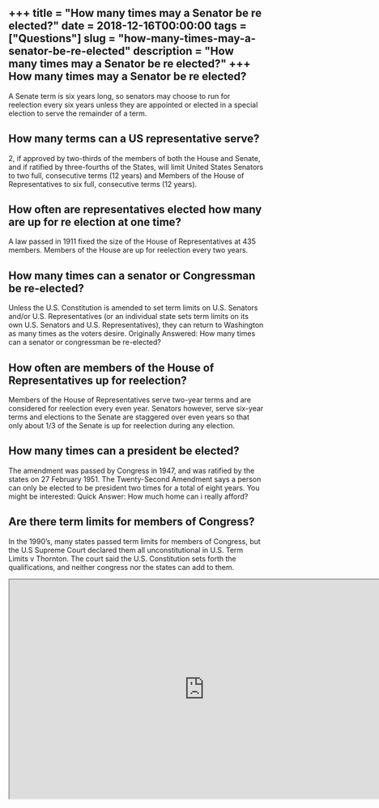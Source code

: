 +++
title = "How many times may a Senator be re elected?"
date = 2018-12-16T00:00:00
tags = ["Questions"]
slug = "how-many-times-may-a-senator-be-re-elected"
description = "How many times may a Senator be re elected?"
+++
How many times may a Senator be re elected?
-------------------------------------------

A Senate term is six years long, so senators may choose to run for reelection every six years unless they are appointed or elected in a special election to serve the remainder of a term.

How many terms can a US representative serve?
---------------------------------------------

2, if approved by two-thirds of the members of both the House and Senate, and if ratified by three-fourths of the States, will limit United States Senators to two full, consecutive terms (12 years) and Members of the House of Representatives to six full, consecutive terms (12 years).

How often are representatives elected how many are up for re election at one time?
----------------------------------------------------------------------------------

A law passed in 1911 fixed the size of the House of Representatives at 435 members. Members of the House are up for reelection every two years.

How many times can a senator or Congressman be re-elected?
----------------------------------------------------------

Unless the U.S. Constitution is amended to set term limits on U.S. Senators and/or U.S. Representatives (or an individual state sets term limits on its own U.S. Senators and U.S. Representatives), they can return to Washington as many times as the voters desire. Originally Answered: How many times can a senator or congressman be re-elected?

How often are members of the House of Representatives up for reelection?
------------------------------------------------------------------------

Members of the House of Representatives serve two-year terms and are considered for reelection every even year. Senators however, serve six-year terms and elections to the Senate are staggered over even years so that only about 1/3 of the Senate is up for reelection during any election.

How many times can a president be elected?
------------------------------------------

The amendment was passed by Congress in 1947, and was ratified by the states on 27 February 1951. The Twenty-Second Amendment says a person can only be elected to be president two times for a total of eight years. You might be interested: Quick Answer: How much home can i really afford?

Are there term limits for members of Congress?
----------------------------------------------

In the 1990’s, many states passed term limits for members of Congress, but the U.S Supreme Court declared them all unconstitutional in U.S. Term Limits v Thornton. The court said the U.S. Constitution sets forth the qualifications, and neither congress nor the states can add to them.

<iframe allow="accelerometer; autoplay; clipboard-write; encrypted-media; gyroscope; picture-in-picture" allowfullscreen="" class="__youtube_prefs__  epyt-is-override  no-lazyload" data-no-lazy="1" data-origheight="433" data-origwidth="770" data-skipgform_ajax_framebjll="" height="433" id="_ytid_65781" loading="lazy" src="https://www.youtube.com/embed/4RjzXoZ0J04?enablejsapi=1&autoplay=0&cc_load_policy=0&cc_lang_pref=&iv_load_policy=1&loop=0&modestbranding=0&rel=1&fs=1&playsinline=0&autohide=2&theme=dark&color=red&controls=1&" title="YouTube player" width="770"></iframe>